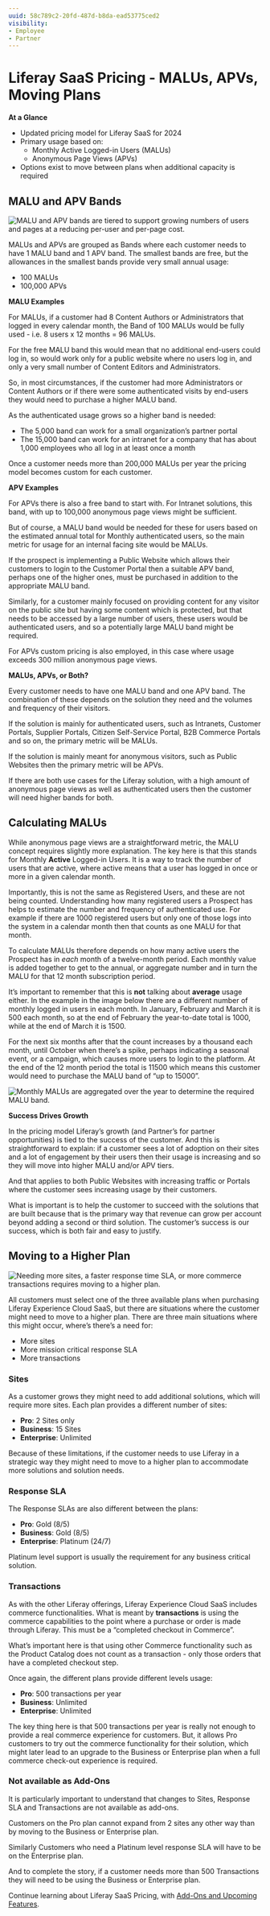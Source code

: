 ```yaml
---
uuid: 58c789c2-20fd-487d-b8da-ead53775ced2
visibility: 
- Employee
- Partner
---
```


# Liferay SaaS Pricing - MALUs, APVs, Moving Plans

**At a Glance**

* Updated pricing model for Liferay SaaS for 2024
* Primary usage based on:
  * Monthly Active Logged-in Users (MALUs)
  * Anonymous Page Views (APVs)
* Options exist to move between plans when additional capacity is required

## MALU and APV Bands

![MALU and APV bands are tiered to support growing numbers of users and pages at a reducing per-user and per-page cost.](./liferay-pricing-saas/images/03.png)

MALUs and APVs are grouped as Bands where each customer needs to have 1 MALU band and 1 APV band.  The smallest bands are free, but the allowances in the smallest bands provide very small annual usage:

* 100 MALUs
* 100,000 APVs

**MALU Examples**

For MALUs, if a customer had 8 Content Authors or Administrators that logged in every calendar month, the Band of 100 MALUs would be fully used - i.e. 8 users x 12 months = 96 MALUs. 

For the free MALU band this would mean that no additional end-users could log in, so would work only for a public website where no users log in, and only a very small number of Content Editors and Administrators. 

So, in most circumstances, if the customer had more Administrators or Content Authors or if there were some authenticated visits by end-users they would need to purchase a higher MALU band.

As the authenticated usage grows so a higher band is needed:

* The 5,000 band can work for a small organization’s partner portal
* The 15,000 band can work for an intranet for a company that has about 1,000 employees who all log in at least once a month

Once a customer needs more than 200,000 MALUs per year the pricing model becomes custom for each customer. 

**APV Examples**

For APVs there is also a free band to start with. For Intranet solutions, this band, with up to 100,000 anonymous page views might be sufficient. 

But of course, a MALU band would be needed for these for users based on the estimated annual total for Monthly authenticated users, so the main metric for usage for an internal facing site would be MALUs.

If the prospect is implementing a Public Website which allows their customers to login to the Customer Portal then a suitable APV band, perhaps one of the higher ones, must be purchased in addition to the appropriate MALU band.

Similarly, for a customer mainly focused on providing content for any visitor on the public site but having some content which is protected, but that needs to be accessed by a large number of users, these users would be authenticated users, and so a potentially large MALU band might be required.

For APVs custom pricing is also employed, in this case where usage exceeds 300 million anonymous page views.

**MALUs, APVs, or Both?**

Every customer needs to have one MALU band and one APV band. The combination of these depends on the solution they need and the volumes and frequency of their visitors.

If the solution is mainly for authenticated users, such as Intranets, Customer Portals, Supplier Portals, Citizen Self-Service Portal, B2B Commerce Portals and so on, the  primary metric will be MALUs. 

If the solution is mainly meant for anonymous visitors, such as Public Websites then the primary metric will be APVs. 

If there are both use cases for the Liferay solution, with a high amount of anonymous page views as well as authenticated users then the customer will need higher bands for both.

## Calculating MALUs

While anonymous page views are a straightforward metric, the MALU concept requires slightly more explanation. The key here is that this stands for Monthly **Active** Logged-in Users. It is a way to track the number of users that are active, where active means that a user has logged in once or more in a given calendar month.

Importantly, this is not the same as Registered Users, and these are not being counted. Understanding how many registered users a Prospect has helps to estimate the number and frequency of authenticated use. For example if there are 1000 registered users but only one of those logs into the system in a calendar month then that counts as one MALU for that month.

To calculate MALUs therefore depends on how many active users the Prospect has in _each_ month of a twelve-month period. Each monthly value is added together to get to the annual, or aggregate number and in turn the MALU for that 12 month subscription period.

It’s important to remember that this is **not** talking about **average** usage either. In the example in the image below there are a different number of monthly logged in users in each month. In January, February and March it is 500 each month, so at the end of February the year-to-date total is 1000, while at the end of March it is 1500.

For the next six months after that the count increases by a thousand each month, until October when there’s a spike, perhaps indicating a seasonal event, or a campaign, which causes more users to login to the platform. At the end of the 12 month period the total is 11500 which means this customer would need to purchase the MALU band of “up to 15000”.

![Monthly MALUs are aggregated over the year to determine the required MALU band.](./liferay-pricing-saas/images/04.png)

**Success Drives Growth**

In the pricing model Liferay’s growth (and Partner’s for partner opportunities) is tied to the success of the customer. And this is straightforward to explain: if a customer sees a lot of adoption on their sites and a lot of engagement by their users then their usage is increasing and so they will move into higher MALU and/or APV tiers.

And that applies to both Public Websites with increasing traffic or Portals where the customer sees increasing usage by their customers.

What is important is to help the customer to succeed with the solutions that are built because that is the primary way that revenue can grow per account beyond adding a second or third solution. The customer’s success is our success, which is both fair and easy to justify.

## Moving to a Higher Plan

![Needing more sites, a faster response time SLA, or more commerce transactions requires moving to a higher plan.](./liferay-pricing-saas/images/05.png)

All customers must select one of the three available plans when purchasing Liferay Experience Cloud SaaS, but there are situations where the customer might need to move to a higher plan. There are three main situations where this might occur, where’s there’s a need for:

* More sites
* More mission critical response SLA
* More transactions

### Sites

As a customer grows they might need to add additional solutions, which will require more sites. Each plan provides a different number of sites:

* **Pro**: 2 Sites only
* **Business**: 15 Sites
* **Enterprise**: Unlimited

Because of these limitations, if the customer needs to use Liferay in a strategic way they might need to move to a higher plan to accommodate more solutions and solution needs.

### Response SLA

The Response SLAs are also different between the plans:

* **Pro**: Gold (8/5)
* **Business**: Gold (8/5)
* **Enterprise**: Platinum (24/7)

Platinum level support is usually the requirement for any business critical solution.

### Transactions

As with the other Liferay offerings, Liferay Experience Cloud SaaS includes commerce functionalities. What is meant by **transactions** is using the commerce capabilities to the point where a purchase or order is made through Liferay. This must be a “completed checkout in Commerce”.

What’s important here is that using other Commerce functionality such as the Product Catalog does not count as a transaction - only those orders that have a completed checkout step. 

Once again, the different plans provide different levels usage:

* **Pro**: 500 transactions per year
* **Business**: Unlimited
* **Enterprise**: Unlimited

The key thing here is that 500 transactions per year is really not enough to provide a real commerce experience for customers. But, it allows Pro customers to try out the commerce functionality for their solution, which might later lead to an upgrade to the Business or Enterprise plan when a full commerce check-out experience is required.

### Not available as Add-Ons

It is particularly important to understand that changes to Sites, Response SLA and Transactions are not available as add-ons. 

Customers on the Pro plan cannot expand from 2 sites any other way than by moving to the Business or Enterprise plan. 

Similarly Customers who need a Platinum level response SLA will have to be on the Enterprise plan.

And to complete the story, if a customer needs more than 500 Transactions they will need to be using the Business or Enterprise plan.

Continue learning about Liferay SaaS Pricing, with [Add-Ons and Upcoming Features](./liferay-pricing-saas-addons-upcoming.md).
